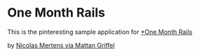 # One Month Rails

This is the pinteresting sample application for [*One Month Rails](http://ondemonthrails.com)

by [Nicolas Mertens via Mattan Griffel](http://balushops.com)
